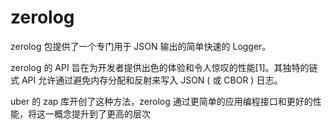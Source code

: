 # zerolog

zerolog 包提供了一个专门用于 JSON 输出的简单快速的 Logger。

zerolog 的 API 旨在为开发者提供出色的体验和令人惊叹的性能[1]。其独特的链式 API 允许通过避免内存分配和反射来写入 JSON ( 或 CBOR ) 日志。

uber 的 zap 库开创了这种方法，zerolog 通过更简单的应用编程接口和更好的性能，将这一概念提升到了更高的层次